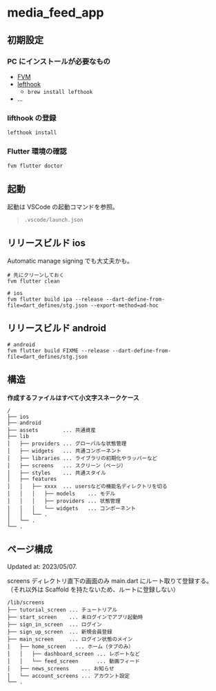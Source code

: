 # media_feed_app

## 初期設定

### PC にインストールが必要なもの

- [FVM](https://fvm.app/docs/getting_started/installation)
- [lefthook](https://github.com/evilmartians/lefthook#usage)
  - `brew install lefthook`
- ...

### lifthook の登録

```
lefthook install
```

### Flutter 環境の確認

```
fvm flutter doctor
```

## 起動

起動は VSCode の起動コマンドを参照。

> `.vscode/launch.json`

## リリースビルド ios

Automatic manage signing でも大丈夫かも。

```
# 先にクリーンしておく
fvm flutter clean
```

```
# ios
fvm flutter build ipa --release --dart-define-from-file=dart_defines/stg.json --export-method=ad-hoc
```

## リリースビルド android

```
# android
fvm flutter build FIXME --release --dart-define-from-file=dart_defines/stg.json
```

## 構造

**作成するファイルはすべて小文字スネークケース**

```
/
├── ios
├── android
├── assets        ... 共通資産
├── lib
│   ├── providers ... グローバルな状態管理
│   ├── widgets   ... 共通コンポーネント
│   ├── libraries ... ライブラリの初期化やラッパーなど
│   ├── screens   ... スクリーン（ページ）
│   ├── styles    ... 共通スタイル
│   ├── features
│   │   ├── xxxx  ... usersなどの機能名ディレクトリを切る
│   │   │   ├── models    ... モデル
│   │   │   ├── providers ... 状態管理
│   │   │   └── widgets   ... コンポーネント
│   │   └── .
│   └── .
└── .
```

## ページ構成

Updated at: 2023/05/07.

screens ディレクトリ直下の画面のみ main.dart にルート取りて登録する。
（それ以外は Scaffold を持たないため、ルートに登録しない）

```
/lib/screens
├── tutorial_screen ... チュートリアル
├── start_screen    ... 未ログインでアプリ起動時
├── sign_in_screen  ... ログイン
├── sign_up_screen  ... 新規会員登録
├── main_screen     ... ログイン状態のメイン
│   ├── home_screen   ... ホーム（タブのみ）
│   │   ├── dashboard_screen ... レポートなど
│   │   └── feed_screen      ... 動画フィード
│   ├── news_screens    ... お知らせ
│   └── account_screens ... アカウント設定
└── .
```
